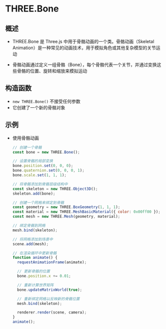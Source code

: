 # THREE.Bone

## 概述

+ THREE.Bone 是 Three.js 中用于骨骼动画的一个类。骨骼动画（Skeletal Animation）是一种常见的动画技术，用于模拟角色或其他复杂模型的关节运动

+ 骨骼动画通过定义一组骨骼（Bone），每个骨骼代表一个关节，并通过变换这些骨骼的位置、旋转和缩放来模拟运动

## 构造函数

+ `new THREE.Bone()` 不接受任何参数
+ 它创建了一个新的骨骼对象

## 示例

+ 使用骨骼动画

  ```js
  // 创建一个骨骼
  const bone = new THREE.Bone();

  // 设置骨骼的局部变换
  bone.position.set(0, 0, 0);
  bone.quaternion.set(0, 0, 0, 1);
  bone.scale.set(1, 1, 1);

  // 将骨骼添加到骨骼层级结构中
  const skeleton = new THREE.Object3D();
  skeleton.add(bone);

  // 创建一个网格来绑定到骨骼
  const geometry = new THREE.BoxGeometry(1, 1, 1);
  const material = new THREE.MeshBasicMaterial({ color: 0x00ff00 });
  const mesh = new THREE.Mesh(geometry, material);

  // 绑定骨骼到网格
  mesh.bind(skeleton);

  // 将网格添加到场景中
  scene.add(mesh);

  // 在渲染循环中更新骨骼
  function animate() {
    requestAnimationFrame(animate);

    // 更新骨骼的位置
    bone.position.x += 0.01;

    // 重新计算世界矩阵
    bone.updateMatrixWorld(true);

    // 重新绑定网格以反映新的骨骼位置
    mesh.bind(skeleton);

    renderer.render(scene, camera);
  }
  animate();
  ```

